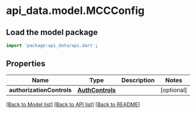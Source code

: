 # api_data.model.MCCConfig

## Load the model package
```dart
import 'package:api_data/api.dart';
```

## Properties
Name | Type | Description | Notes
------------ | ------------- | ------------- | -------------
**authorizationControls** | [**AuthControls**](AuthControls.md) |  | [optional] 

[[Back to Model list]](../README.md#documentation-for-models) [[Back to API list]](../README.md#documentation-for-api-endpoints) [[Back to README]](../README.md)


